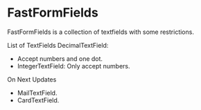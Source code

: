 FastFormFields
==============

FastFormFields is a collection of textfields with some restrictions.

List of TextFields DecimalTextField:

 - Accept numbers and one dot.
 - IntegerTextField: Only accept numbers.

On Next Updates

 - MailTextField.
 - CardTextField.



